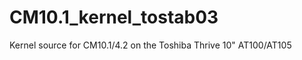 CM10.1_kernel_tostab03
======================

Kernel source for CM10.1/4.2 on the Toshiba Thrive 10" AT100/AT105
